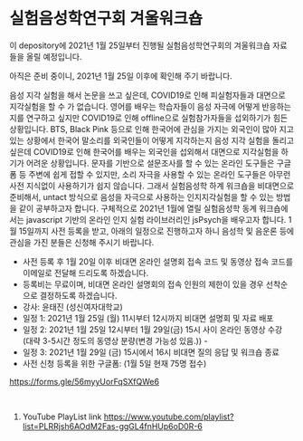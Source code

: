 # 실험음성학연구회 겨울워크숍 

이 depository에 2021년 1월 25일부터 진행될 실험음성학연구회의 겨울워크숍 자료들을 올릴 예정입니다.

아직은 준비 중이니,  2021년 1월 25일 이후에 확인해 주기 바랍니다. 

음성 지각 실험을 해서 논문을 쓰고 싶은데, COVID19로 인해 피실험자들과 대면으로 지각실험을 할 수 가 없습니다. 영어를 배우는 학습자들이 음성 자극에 어떻게 반응하는 지를 연구하고 싶지만 COVID19로 인해 offline으로 실험참가자들을 섭외하기가 힘든 상황입니다. BTS, Black Pink 등으로 인해 한국어에 관심을 가지는 외국인이 많아 지고 있는 상황에서 한국어 말소리를 외국인들이 어떻게 지각하는지 음성 지각 실험을 돌리고 싶은데 COVID19로 인해 한국어를 배우는 외국인을 섭외해서 대면으로 지각실험을 하기가 어려운 상황입니다. 문자를 기반으로 설문조사를 할 수 있는 온라인 도구들은 구글폼 등 주변에 쉽게 접할 수 있지만, 소리 자극을 사용할 수 있는 온라인 도구들은 아무런 사전 지식없이 사용하기가 쉽지 않습니다. 그래서 실험음성학 하계 워크숍을 비대면으로 준비해서, untact 방식으로 음성을 자극으로 사용하는 인지지각실험을 할 수 있는 방법을 같이 공부하고자 합니다. 구체적으로 2021년 1월에 열릴 실험음성학 동계 워크숍에서는 javascript 기반의 온라인 인지 실험 라이브러리인 jsPsych을 배우고자 합니다. 1월 15일까지 사전 등록을 받고, 아래의 일정으로 진행하고자 하니 음성학 및 음운론 등에 관심을 가진 분들은 신청해 주시기 바랍니다. 

- 사전 등록 후 1월 20일 이후 비대면 온라인 설명회 접속 코드 및 동영상 접속 코드를 이메일로 전달해 드리도록 하겠습니다.
- 등록비는 무료이며, 비대면 온라인 설명회의 접속 인원의 제한이 있을 경우 선착순으로 결정하도록 하겠습니다. 
- 강사: 윤태진 (성신여자대학교)
- 일정 1: 2021년 1월 25일 (월) 11시부터 12시까지 비대면 설명회 및 자료 배포
- 일정 2: 2021년 1월 25일 12시부터 1월 29일(금) 15시 사이 온라인 동영상 수강 (대략 3-5시간 정도의 동영상 분량(변경 가능성 있음.)) -
- 일정 3: 2021년 1월 29일 (금) 15시에서 16시 비대면 질의 응답 및 워크숍 종료 
- 사전 신청 등록을 위한 구글폼: (1월 5일 현재 75명 접수)

<a href="https://forms.gle/56myyUorFqSXfQWe6">https://forms.gle/56myyUorFqSXfQWe6</a> </p><br />


1. YouTube PlayList link https://www.youtube.com/playlist?list=PLRRjsh6AOdM2Fas-ggGL4fnHUp6oD0R-6




